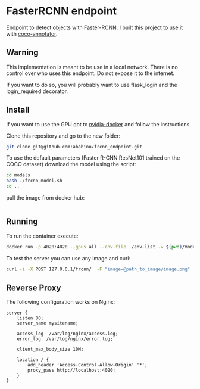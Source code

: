 # FasterRCNN endpoint

Endpoint to detect objects with Faster-RCNN.
I built this project to use it with [coco-annotator](https://github.com/jsbroks/coco-annotator).

## Warning
This implementation is meant to be use in a local network.
There is no control over who uses this endpoint.
Do not expose it to the internet.

If you want to do so, you will probably want to use flask_login and the login_required decorator.

## Install

If you want to use the GPU got to [nvidia-docker](https://github.com/NVIDIA/nvidia-docker) and follow the instructions

Clone this repository and go to the new folder:
```bash
git clone git@github.com:ababino/frcnn_endpoint.git
```

To use the default parameters (Faster R-CNN ResNet101 trained on the COCO dataset) download the model using the script:
```bash
cd models
bash ./frcnn_model.sh
cd ..
```

pull the image from docker hub:
```bash

```

## Running

To run the container execute:
```bash
docker run -p 4020:4020 --gpus all --env-file ./env.list -v $(pwd)/models:/models ababino/frcnn_api:latest
```

To test the server you can use any image and curl:

```bash
curl -i -X POST 127.0.0.1/frcnn/  -F "image=@path_to_image/image.png"
```


## Reverse Proxy

The following configuration works on Nginx:

```
server {
    listen 80;
    server_name mysitename;

    access_log  /var/log/nginx/access.log;
    error_log  /var/log/nginx/error.log;

    client_max_body_size 10M;

    location / {
        add_header 'Access-Control-Allow-Origin' '*';
        proxy_pass http://localhost:4020;
    }
}
```
